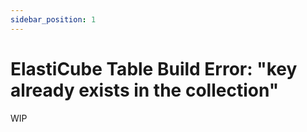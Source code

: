 ```yaml
---
sidebar_position: 1
---
```


# ElastiCube Table Build Error: "key already exists in the collection"

WIP
